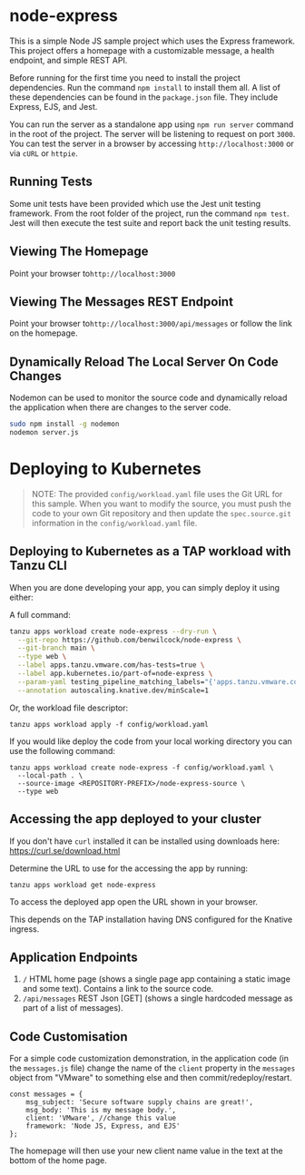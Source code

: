 # node-express

This is a simple Node JS sample project which uses the Express framework. This project offers a homepage with a customizable message, a health endpoint, and simple REST API.

Before running for the first time you need to install the project dependencies. Run the command `npm install` to install them all. A list of these dependencies can be found in the `package.json` file. They include Express, EJS, and Jest.

You can run the server as a standalone app using `npm run server` command in the root of the project. The server will be listening to request on port `3000`. You can test the server in a browser by accessing `http://localhost:3000` or via `cURL` or `httpie`.

## Running Tests

Some unit tests have been provided which use the Jest unit testing framework. From the root folder of the project, run the command `npm test`. Jest will then execute the test suite and report back the unit testing results.

## Viewing The Homepage

Point your browser to`http://localhost:3000`

## Viewing The Messages REST Endpoint

Point your browser to`http://localhost:3000/api/messages` or follow the link on the homepage.

## Dynamically Reload The Local Server On Code Changes

Nodemon can be used to monitor the source code and dynamically reload the application when there are changes to the server code.

```bash
sudo npm install -g nodemon
nodemon server.js
```

# Deploying to Kubernetes

> NOTE: The provided `config/workload.yaml` file uses the Git URL for this sample. When you want to modify the source, you must push the code to your own Git repository and then update the `spec.source.git` information in the `config/workload.yaml` file.

## Deploying to Kubernetes as a TAP workload with Tanzu CLI

When you are done developing your app, you can simply deploy it using either:

A full command:

```bash
tanzu apps workload create node-express --dry-run \
  --git-repo https://github.com/benwilcock/node-express \
  --git-branch main \
  --type web \
  --label apps.tanzu.vmware.com/has-tests=true \
  --label app.kubernetes.io/part-of=node-express \
  --param-yaml testing_pipeline_matching_labels="{'apps.tanzu.vmware.com/pipeline':'test', 'apps.tanzu.vmware.com/language':'nodejs'}" \
  --annotation autoscaling.knative.dev/minScale=1
```

Or, the workload file descriptor:

```
tanzu apps workload apply -f config/workload.yaml
```

If you would like deploy the code from your local working directory you can use the following command:

```
tanzu apps workload create node-express -f config/workload.yaml \
  --local-path . \
  --source-image <REPOSITORY-PREFIX>/node-express-source \
  --type web
```

## Accessing the app deployed to your cluster

If you don't have `curl` installed it can be installed using downloads here: https://curl.se/download.html

Determine the URL to use for the accessing the app by running:

```
tanzu apps workload get node-express
```

To access the deployed app open the URL shown in your browser.

This depends on the TAP installation having DNS configured for the Knative ingress.


## Application Endpoints

1. `/`  HTML home page (shows a single page app containing a static image and some text). Contains a link to the source code.
1. `/api/messages` REST Json [GET] (shows a single hardcoded message as part of a list of messages).

## Code Customisation

For a simple code customization demonstration, in the application code (in the `messages.js` file) change the name of the `client` property in the `messages` object from "VMware" to something else and then commit/redeploy/restart.

```nodejs
const messages = {
    msg_subject: 'Secure software supply chains are great!',
    msg_body: 'This is my message body.',
    client: 'VMware', //change this value
    framework: 'Node JS, Express, and EJS'
};
```

The homepage will then use your new client name value in the text at the bottom of the home page.